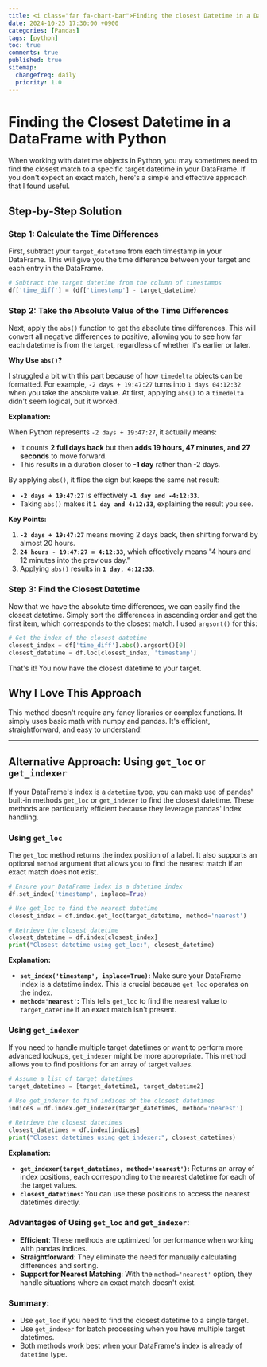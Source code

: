 ```yaml
---
title: <i class="far fa-chart-bar">Finding the closest Datetime in a DataFrame with Python</i>
date: 2024-10-25 17:30:00 +0900
categories: [Pandas]
tags: [python]
toc: true
comments: true
published: true
sitemap:
  changefreq: daily
  priority: 1.0
---
```


# Finding the Closest Datetime in a DataFrame with Python

When working with datetime objects in Python, you may sometimes need to find the closest match to a specific target datetime in your DataFrame. If you don't expect an exact match, here's a simple and effective approach that I found useful.

## Step-by-Step Solution

### Step 1: Calculate the Time Differences

First, subtract your `target_datetime` from each timestamp in your DataFrame. This will give you the time difference between your target and each entry in the DataFrame.

```python
# Subtract the target datetime from the column of timestamps
df['time_diff'] = (df['timestamp'] - target_datetime)
```

### Step 2: Take the Absolute Value of the Time Differences

Next, apply the `abs()` function to get the absolute time differences. This will convert all negative differences to positive, allowing you to see how far each datetime is from the target, regardless of whether it's earlier or later.

**Why Use `abs()`?**

I struggled a bit with this part because of how `timedelta` objects can be formatted. For example, `-2 days + 19:47:27` turns into `1 days 04:12:32` when you take the absolute value. At first, applying `abs()` to a `timedelta` didn't seem logical, but it worked.

**Explanation:**

When Python represents `-2 days + 19:47:27`, it actually means:
- It counts **2 full days back** but then **adds 19 hours, 47 minutes, and 27 seconds** to move forward. 
- This results in a duration closer to **-1 day** rather than -2 days.

By applying `abs()`, it flips the sign but keeps the same net result:
- **`-2 days + 19:47:27`** is effectively **`-1 day and -4:12:33`**.
- Taking `abs()` makes it **`1 day and 4:12:33`**, explaining the result you see.

**Key Points:**
1. **`-2 days + 19:47:27`** means moving 2 days back, then shifting forward by almost 20 hours.
2. **`24 hours - 19:47:27 = 4:12:33`**, which effectively means "4 hours and 12 minutes into the previous day."
3. Applying `abs()` results in **`1 day, 4:12:33`**.

### Step 3: Find the Closest Datetime

Now that we have the absolute time differences, we can easily find the closest datetime. Simply sort the differences in ascending order and get the first item, which corresponds to the closest match. I used `argsort()` for this:

```python
# Get the index of the closest datetime
closest_index = df['time_diff'].abs().argsort()[0]
closest_datetime = df.loc[closest_index, 'timestamp']
```

That's it! You now have the closest datetime to your target.

## Why I Love This Approach

This method doesn't require any fancy libraries or complex functions. It simply uses basic math with numpy and pandas. It's efficient, straightforward, and easy to understand!

---

## Alternative Approach: Using `get_loc` or `get_indexer`

If your DataFrame's index is a `datetime` type, you can make use of pandas' built-in methods `get_loc` or `get_indexer` to find the closest datetime. These methods are particularly efficient because they leverage pandas' index handling.

### Using `get_loc`

The `get_loc` method returns the index position of a label. It also supports an optional `method` argument that allows you to find the nearest match if an exact match does not exist.

```python
# Ensure your DataFrame index is a datetime index
df.set_index('timestamp', inplace=True)

# Use get_loc to find the nearest datetime
closest_index = df.index.get_loc(target_datetime, method='nearest')

# Retrieve the closest datetime
closest_datetime = df.index[closest_index]
print("Closest datetime using get_loc:", closest_datetime)
```

**Explanation:**
- **`set_index('timestamp', inplace=True)`:** Make sure your DataFrame index is a datetime index. This is crucial because `get_loc` operates on the index.
- **`method='nearest'`:** This tells `get_loc` to find the nearest value to `target_datetime` if an exact match isn't present.

### Using `get_indexer`

If you need to handle multiple target datetimes or want to perform more advanced lookups, `get_indexer` might be more appropriate. This method allows you to find positions for an array of target values.

```python
# Assume a list of target datetimes
target_datetimes = [target_datetime1, target_datetime2]

# Use get_indexer to find indices of the closest datetimes
indices = df.index.get_indexer(target_datetimes, method='nearest')

# Retrieve the closest datetimes
closest_datetimes = df.index[indices]
print("Closest datetimes using get_indexer:", closest_datetimes)
```

**Explanation:**
- **`get_indexer(target_datetimes, method='nearest')`:** Returns an array of index positions, each corresponding to the nearest datetime for each of the target values.
- **`closest_datetimes`:** You can use these positions to access the nearest datetimes directly.

### Advantages of Using `get_loc` and `get_indexer`:
- **Efficient**: These methods are optimized for performance when working with pandas indices.
- **Straightforward**: They eliminate the need for manually calculating differences and sorting.
- **Support for Nearest Matching**: With the `method='nearest'` option, they handle situations where an exact match doesn't exist.

### Summary:
- Use `get_loc` if you need to find the closest datetime to a single target.
- Use `get_indexer` for batch processing when you have multiple target datetimes.
- Both methods work best when your DataFrame's index is already of `datetime` type.